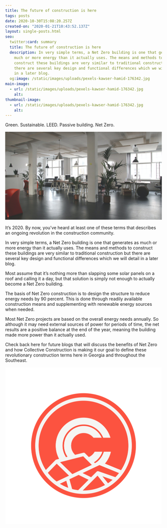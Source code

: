 ```yaml
---
title: The future of construction is here
tags: posts
date: 2020-10-30T15:08:20.257Z
created-on: "2020-01-21T10:43:52.137Z"
layout: single-posts.html
seo:
  twitter:card: summary
  title: The future of construction is here
  description: In very simple terms, a Net Zero building is one that generates as
    much or more energy than it actually uses. The means and methods to
    construct these buildings are very similar to traditional construction but
    there are several key design and functional differences which we will detail
    in a later blog.
  og:image: /static/images/uploads/pexels-kawser-hamid-176342.jpg
main-image: 
  - url: /static/images/uploads/pexels-kawser-hamid-176342.jpg
    alt: 
thumbnail-image: 
  - url: /static/images/uploads/pexels-kawser-hamid-176342.jpg
    alt: 
---
```

<!--StartFragment-->

Green. Sustainable. LEED. Passive building. Net Zero.

![](/static/images/uploads/pexels-marc-mueller-380768.jpg)

It’s 2020. By now, you’ve heard at least one of these terms that describes an ongoing revolution in the construction community. 

In very simple terms, a Net Zero building is one that generates as much or more energy than it actually uses. The means and methods to construct these buildings are very similar to traditional construction but there are several key design and functional differences which we will detail in a later blog.

Most assume that it’s nothing more than slapping some solar panels on a roof and calling it a day, but that solution is simply not enough to actually become a Net Zero building. 

The basis of Net Zero construction is to design the structure to reduce energy needs by 90 percent. This is done through readily available construction means and supplementing with renewable energy sources when needed.

Most Net Zero projects are based on the overall energy needs annually. So although it may need external sources of power for periods of time, the net results are a positive balance at the end of the year, meaning the building made more power than it actually used.

Check back here for future blogs that will discuss the benefits of Net Zero and how Collective Construction is making it our goal to define these revolutionary construction terms here in Georgia and throughout the Southeast.

![](/static/images/uploads/cc-icon02-1-.png)

<!--EndFragment-->
